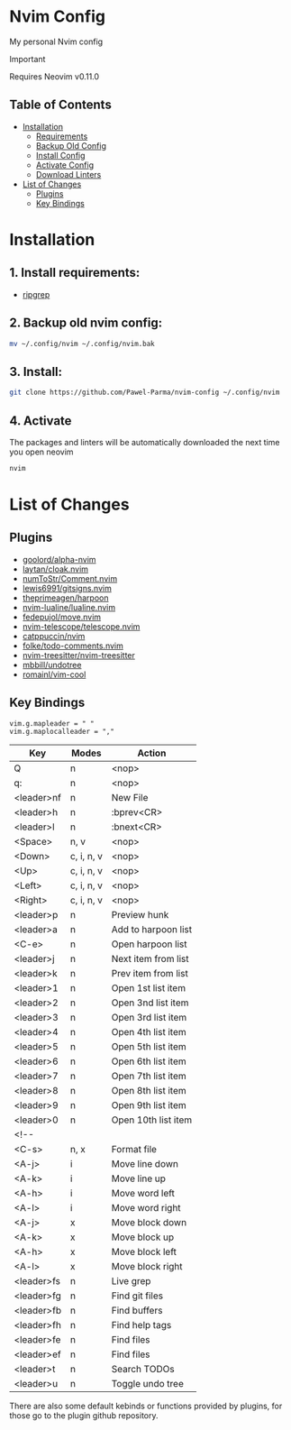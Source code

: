 # Nvim Config
My personal Nvim config

> [!important] 
> Requires Neovim v0.11.0

## Table of Contents
- [Installation](#installation)
  - [Requirements](#1-install-requirements)
  - [Backup Old Config](#2-backup-old-nvim-config)
  - [Install Config](#3-install)
  - [Activate Config](#4-activate)
  - [Download Linters](#5-download-linters)
- [List of Changes](#list-of-changes)
  - [Plugins](#plugins)
  - [Key Bindings](#key-bindings)

# Installation
## 1. Install requirements:
- [ripgrep](https://github.com/BurntSushi/ripgrep#Installation) 

## 2. Backup old nvim config:  
```sh
mv ~/.config/nvim ~/.config/nvim.bak
```

## 3. Install:
```sh
git clone https://github.com/Pawel-Parma/nvim-config ~/.config/nvim
```

## 4. Activate
The packages and linters will be automatically downloaded the next time you open neovim
```sh
nvim
```

# List of Changes 
## Plugins 
- [goolord/alpha-nvim](https://github.com/goolord/alpha-nvim)  
- [laytan/cloak.nvim](https://github.com/laytan/cloak.nvim)  
- [numToStr/Comment.nvim](https://github.com/numToStr/Comment.nvim)  
- [lewis6991/gitsigns.nvim](https://github.com/lewis6991/gitsigns.nvim)
- [theprimeagen/harpoon](https://github.com/theprimeagen/harpoon)  
- [nvim-lualine/lualine.nvim](https://github.com/nvim-lualine/lualine.nvim)  
- [fedepujol/move.nvim](https://github.com/fedepujol/move.nvim)  
- [nvim-telescope/telescope.nvim](https://github.com/nvim-telescope/telescope.nvim)  
- [catppuccin/nvim](https://github.com/catppuccin/nvim)  
- [folke/todo-comments.nvim](https://github.com/folke/todo-comments.nvim)  
- [nvim-treesitter/nvim-treesitter](https://github.com/nvim-treesitter/nvim-treesitter)  
- [mbbill/undotree](https://github.com/mbbill/undotree)  
- [romainl/vim-cool](https://github.com/romainl/vim-cool)  

## Key Bindings
```vim
vim.g.mapleader = " "
vim.g.maplocalleader = ","
```
| Key           | Modes      | Action              |
| ------------- | ---------- | ------------------- |
| Q             | n          | \<nop\>             | 
| q:            | n          | \<nop\>             | 
| \<leader\>nf  | n          | New File            | 
| \<leader\>h   | n          | :bprev\<CR\>        | 
| \<leader\>l   | n          | :bnext\<CR\>        | 
| \<Space\>     | n, v       | \<nop\>             | 
| \<Down\>      | c, i, n, v | \<nop\>             | 
| \<Up\>        | c, i, n, v | \<nop\>             | 
| \<Left\>      | c, i, n, v | \<nop\>             | 
| \<Right\>     | c, i, n, v | \<nop\>             | 
| \<leader\>p   | n          | Preview hunk        | 
| \<leader\>a   | n          | Add to harpoon list | 
| \<C-e\>       | n          | Open harpoon list   | 
| \<leader\>j   | n          | Next item from list | 
| \<leader\>k   | n          | Prev item from list | 
| \<leader\>1   | n          | Open 1st list item  | 
| \<leader\>2   | n          | Open 3nd list item  | 
| \<leader\>3   | n          | Open 3rd list item  | 
| \<leader\>4   | n          | Open 4th list item  | 
| \<leader\>5   | n          | Open 5th list item  | 
| \<leader\>6   | n          | Open 6th list item  | 
| \<leader\>7   | n          | Open 7th list item  | 
| \<leader\>8   | n          | Open 8th list item  | 
| \<leader\>9   | n          | Open 9th list item  | 
| \<leader\>0   | n          | Open 10th list item | 
<!-- |               |            |                     |--!>
| \<C-s\>       | n, x       | Format file         | 
| \<A-j\>       | i          | Move line down      | 
| \<A-k\>       | i          | Move line up        | 
| \<A-h\>       | i          | Move word left      | 
| \<A-l\>       | i          | Move word right     | 
| \<A-j\>       | x          | Move block down     | 
| \<A-k\>       | x          | Move block up       | 
| \<A-h\>       | x          | Move block left     | 
| \<A-l\>       | x          | Move block right    | 
| \<leader\>fs  | n          | Live grep           |
| \<leader\>fg  | n          | Find git files      |
| \<leader\>fb  | n          | Find buffers        |
| \<leader\>fh  | n          | Find help tags      | 
| \<leader\>fe  | n          | Find files          |
| \<leader\>ef  | n          | Find files          |
| \<leader\>t   | n          | Search TODOs        |
| \<leader\>u   | n          | Toggle undo tree    |

There are also some default kebinds or functions provided by plugins, for those go to the plugin github repository.
  
